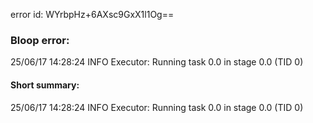 error id: WYrbpHz+6AXsc9GxX1l1Og==
### Bloop error:

25/06/17 14:28:24 INFO Executor: Running task 0.0 in stage 0.0 (TID 0)
#### Short summary: 

25/06/17 14:28:24 INFO Executor: Running task 0.0 in stage 0.0 (TID 0)